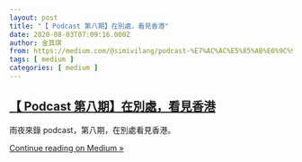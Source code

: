 ```yaml
---
layout: post
title: "【 Podcast 第八期】在別處，看見香港"
date: 2020-08-03T07:09:16.000Z
author: 金其琪
from: https://medium.com/@simivilang/podcast-%E7%AC%AC%E5%85%AB%E6%9C%9F-%E5%9C%A8%E5%88%A5%E8%99%95-%E7%9C%8B%E8%A6%8B%E9%A6%99%E6%B8%AF-5f815f43c1bb?source=rss-47dceea4b71------2
tags: [ medium ]
categories: [ medium ]
---
```

<!--1596438556000-->
[【 Podcast 第八期】在別處，看見香港](https://medium.com/@simivilang/podcast-%E7%AC%AC%E5%85%AB%E6%9C%9F-%E5%9C%A8%E5%88%A5%E8%99%95-%E7%9C%8B%E8%A6%8B%E9%A6%99%E6%B8%AF-5f815f43c1bb?source=rss-47dceea4b71------2)
------

<div>
<div class="medium-feed-item"><p class="medium-feed-snippet">&#x96E8;&#x591C;&#x4F86;&#x9304; podcast&#xFF0C;&#x7B2C;&#x516B;&#x671F;&#xFF0C;&#x5728;&#x5225;&#x8655;&#x770B;&#x898B;&#x9999;&#x6E2F;&#x3002;</p><p class="medium-feed-link"><a href="https://medium.com/@simivilang/podcast-%E7%AC%AC%E5%85%AB%E6%9C%9F-%E5%9C%A8%E5%88%A5%E8%99%95-%E7%9C%8B%E8%A6%8B%E9%A6%99%E6%B8%AF-5f815f43c1bb?source=rss-47dceea4b71------2">Continue reading on Medium »</a></p></div>
</div>
